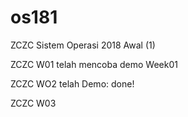 # os181
ZCZC Sistem Operasi 2018 Awal (1)

ZCZC W01 telah mencoba demo Week01 

ZCZC WO2 telah Demo: done!

ZCZC W03
